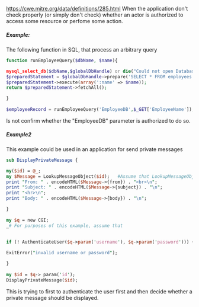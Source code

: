 https://cwe.mitre.org/data/definitions/285.html
When the application don't check properly (or simply don't check) whether an actor is authorized to access some resource or perfome some action.

##### Example:
The following function in SQL, that process an arbitrary query
```php
function runEmployeeQuery($dbName, $name){

mysql_select_db($dbName,$globalDbHandle) or die("Could not open Database".$dbName);   
$preparedStatement = $globalDbHandle->prepare('SELECT * FROM employees WHERE name = :name');  
$preparedStatement->execute(array(':name' => $name));  
return $preparedStatement->fetchAll();

}  
  
$employeeRecord = runEmployeeQuery('EmployeeDB',$_GET['EmployeeName']);
```
Is not confirm whether the "EmployeeDB" parameter is authorized to do so. 
##### Example2
This example could be used in an application for send private messages
```perl
sub DisplayPrivateMessage {

my($id) = @_;  
my $Message = LookupMessageObject($id);   #Assume that LookupMessageObject() ensures that the $id argument is numeric,
print "From: " . encodeHTML($Message->{from}) . "<br>\n";  
print "Subject: " . encodeHTML($Message->{subject}) . "\n";  
print "<hr>\n";  
print "Body: " . encodeHTML($Message->{body}) . "\n";

}  
  
my $q = new CGI;  
_# For purposes of this example, assume that 
  
  
if (! AuthenticateUser($q->param('username'), $q->param('password'))) {

ExitError("invalid username or password");

}  
  
my $id = $q-> param('id');  
DisplayPrivateMessage($id);
```
This is trying to first to authenticate the user first and then decide whether a private message should be displayed.